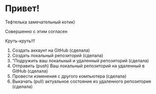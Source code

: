 # Привет!

Тефтелька замечательный котик)

Совершенно с этим согласен

*Круть-круть!!!*

1. Создать аккаунт на GitHub (сделала)
2. Создать локальный репозиторий (сделала)
3. "Подружить ваш локальный и удаленный репозиторий (сделала)
4. Отправить (push) Ваш локальный репозиторий на удаленный в GitHub (сделала)
5. Провести изменения с другого компьютера (сделала)
6. Выкачать (pull) актуальное состояние из удаленного репозитория (сделала)
